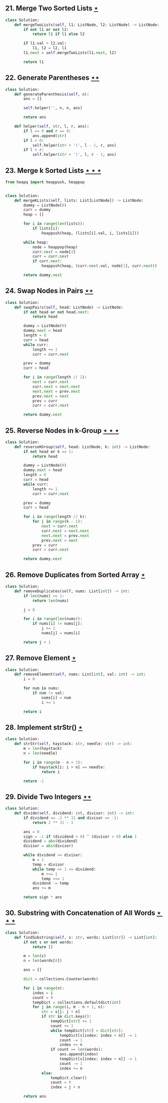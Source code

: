 ## 21. Merge Two Sorted Lists [$\star$](https://leetcode.com/problems/merge-two-sorted-lists)

```python
class Solution:
    def mergeTwoLists(self, l1: ListNode, l2: ListNode) -> ListNode:
        if not l1 or not l2:
            return l1 if l1 else l2

        if l1.val > l2.val:
            l1, l2 = l2, l1
        l1.next = self.mergeTwoLists(l1.next, l2)

        return l1
```

## 22. Generate Parentheses [$\star\star$](https://leetcode.com/problems/generate-parentheses)

```python
class Solution:
    def generateParenthesis(self, n):
        ans = []

        self.helper('', n, n, ans)

        return ans

    def helper(self, str, l, r, ans):
        if l == 0 and r == 0:
            ans.append(str)
        if l > 0:
            self.helper(str + '(', l - 1, r, ans)
        if l < r:
            self.helper(str + ')', l, r - 1, ans)
```

## 23. Merge k Sorted Lists [$\star\star\star$](https://leetcode.com/problems/merge-k-sorted-lists)

```python
from heapq import heappush, heappop


class Solution:
    def mergeKLists(self, lists: List[ListNode]) -> ListNode:
        dummy = ListNode(0)
        curr = dummy
        heap = []

        for i in range(len(lists)):
            if lists[i]:
                heappush(heap, (lists[i].val, i, lists[i]))

        while heap:
            node = heappop(heap)
            curr.next = node[2]
            curr = curr.next
            if curr.next:
                heappush(heap, (curr.next.val, node[1], curr.next))

        return dummy.next
```

## 24. Swap Nodes in Pairs [$\star\star$](https://leetcode.com/problems/swap-nodes-in-pairs)

```python
class Solution:
    def swapPairs(self, head: ListNode) -> ListNode:
        if not head or not head.next:
            return head

        dummy = ListNode(0)
        dummy.next = head
        length = 0
        curr = head
        while curr:
            length += 1
            curr = curr.next

        prev = dummy
        curr = head

        for i in range(length // 2):
            next = curr.next
            curr.next = next.next
            next.next = prev.next
            prev.next = next
            prev = curr
            curr = curr.next

        return dummy.next
```

## 25. Reverse Nodes in k-Group [$\star\star\star$](https://leetcode.com/problems/reverse-nodes-in-k-group)

```python
class Solution:
    def reverseKGroup(self, head: ListNode, k: int) -> ListNode:
        if not head or k == 1:
            return head

        dummy = ListNode(0)
        dummy.next = head
        length = 0
        curr = head
        while curr:
            length += 1
            curr = curr.next

        prev = dummy
        curr = head

        for i in range(length // k):
            for j in range(k - 1):
                next = curr.next
                curr.next = next.next
                next.next = prev.next
                prev.next = next
            prev = curr
            curr = curr.next

        return dummy.next
```

## 26. Remove Duplicates from Sorted Array [$\star$](https://leetcode.com/problems/remove-duplicates-from-sorted-array)

```python
class Solution:
    def removeDuplicates(self, nums: List[int]) -> int:
        if len(nums) <= 1:
            return len(nums)

        j = 0

        for i in range(len(nums)):
            if nums[i] != nums[j]:
                j += 1
                nums[j] = nums[i]

        return j + 1
```

## 27. Remove Element [$\star$](https://leetcode.com/problems/remove-element)

```python
class Solution:
    def removeElement(self, nums: List[int], val: int) -> int:
        i = 0

        for num in nums:
            if num != val:
                nums[i] = num
                i += 1

        return i
```

## 28. Implement strStr() [$\star$](https://leetcode.com/problems/implement-strstr)

```python
class Solution:
    def strStr(self, haystack: str, needle: str) -> int:
        m = len(haystack)
        n = len(needle)

        for i in range(m - n + 1):
            if haystack[i: i + n] == needle:
                return i

        return -1
```

## 29. Divide Two Integers [$\star\star$](https://leetcode.com/problems/divide-two-integers)

```python
class Solution:
    def divide(self, dividend: int, divisor: int) -> int:
        if dividend == -2 ** 31 and divisor == -1:
            return 2 ** 31 - 1

        ans = 0
        sign = -1 if (dividend > 0) ^ (divisor > 0) else 1
        dividend = abs(dividend)
        divisor = abs(divisor)

        while dividend >= divisor:
            m = 1
            temp = divisor
            while temp << 1 <= dividend:
                m <<= 1
                temp <<= 1
            dividend -= temp
            ans += m

        return sign * ans
```

## 30. Substring with Concatenation of All Words [$\star\star\star$](https://leetcode.com/problems/substring-with-concatenation-of-all-words)

```python
class Solution:
    def findSubstring(self, s: str, words: List[str]) -> List[int]:
        if not s or not words:
            return []

        m = len(s)
        n = len(words[0])

        ans = []

        dict = collections.Counter(words)

        for i in range(n):
            index = i
            count = 0
            tempDict = collections.defaultdict(int)
            for j in range(i, m - n + 1, n):
                str = s[j: j + n]
                if str in dict.keys():
                    tempDict[str] += 1
                    count += 1
                    while tempDict[str] > dict[str]:
                        tempDict[s[index: index + n]] -= 1
                        count -= 1
                        index += n
                    if count == len(words):
                        ans.append(index)
                        tempDict[s[index: index + n]] -= 1
                        count -= 1
                        index += n
                else:
                    tempDict.clear()
                    count = 0
                    index = j + n

        return ans
```

